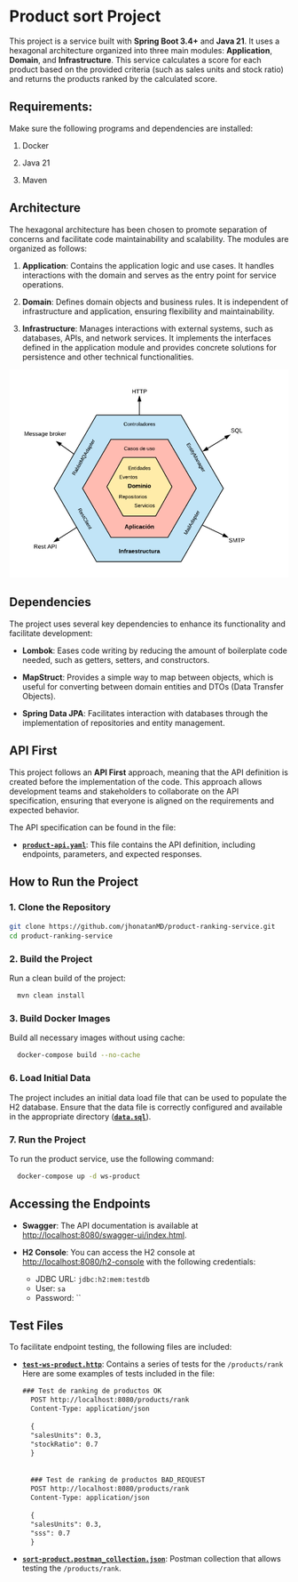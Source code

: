 # Product sort Project

This project is a service built with **Spring Boot 3.4+** and **Java 21**. It uses a hexagonal architecture organized into three main modules: **Application**, **Domain**, and **Infrastructure**. This service calculates a score for each product based on the provided criteria (such as sales units and stock ratio) and returns the products ranked by the calculated score.


## Requirements:
Make sure the following programs and dependencies are installed:

1. Docker

2. Java 21

3. Maven

## Architecture

The hexagonal architecture has been chosen to promote separation of concerns and facilitate code maintainability and scalability. The modules are organized as follows:

1. **Application**: Contains the application logic and use cases. It handles interactions with the domain and serves as the entry point for service operations.

2. **Domain**: Defines domain objects and business rules. It is independent of infrastructure and application, ensuring flexibility and maintainability.

3. **Infrastructure**: Manages interactions with external systems, such as databases, APIs, and network services. It implements the interfaces defined in the application module and provides concrete solutions for persistence and other technical functionalities.

![img_2.png](img/img_2.png)

## Dependencies

The project uses several key dependencies to enhance its functionality and facilitate development:

- **Lombok**: Eases code writing by reducing the amount of boilerplate code needed, such as getters, setters, and constructors.

- **MapStruct**: Provides a simple way to map between objects, which is useful for converting between domain entities and DTOs (Data Transfer Objects).

- **Spring Data JPA**: Facilitates interaction with databases through the implementation of repositories and entity management.

## API First

This project follows an **API First** approach, meaning that the API definition is created before the implementation of the code. This approach allows development teams and stakeholders to collaborate on the API specification, ensuring that everyone is aligned on the requirements and expected behavior.

The API specification can be found in the file:

- **[`product-api.yaml`](./src/main/resources/open-api/product-api.yaml)**: This file contains the API definition, including endpoints, parameters, and expected responses.


## How to Run the Project

### 1. Clone the Repository

```bash
git clone https://github.com/jhonatanMD/product-ranking-service.git
cd product-ranking-service
```

### 2. Build the Project

Run a clean build of the project:

```bash
  mvn clean install
```

### 3. Build Docker Images

Build all necessary images without using cache:

```bash
  docker-compose build --no-cache
```

### 6. Load Initial Data

The project includes an initial data load file that can be used to populate the H2 database. Ensure that the data file is correctly configured and available in the appropriate directory (**[`data.sql`](./infrastructure/src/main/resources/data.sql)**).

### 7. Run the Project

To run the product service, use the following command:

```bash
  docker-compose up -d ws-product
```

## Accessing the Endpoints

- **Swagger**: The API documentation is available at [http://localhost:8080/swagger-ui/index.html](http://localhost:8080/swagger-ui/index.html).

- **H2 Console**: You can access the H2 console at [http://localhost:8080/h2-console](http://localhost:8080/h2-console) with the following credentials:
    - JDBC URL: `jdbc:h2:mem:testdb`
    - User: `sa`
    - Password: ``



## Test Files

To facilitate endpoint testing, the following files are included:

- **[`test-ws-product.http`](./test-ws-product.http)**: Contains a series of tests for the `/products/rank` Here are some examples of tests included in the file:

  ```http
  ### Test de ranking de productos OK
    POST http://localhost:8080/products/rank
    Content-Type: application/json
    
    {
    "salesUnits": 0.3,
    "stockRatio": 0.7
    }
    
    
    ### Test de ranking de productos BAD_REQUEST
    POST http://localhost:8080/products/rank
    Content-Type: application/json
    
    {
    "salesUnits": 0.3,
    "sss": 0.7
    }

  ```

- **[`sort-product.postman_collection.json`](./sort-product.postman_collection.json)**: Postman collection that allows testing the `/products/rank`.
